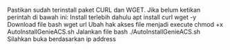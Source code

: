 Pastikan sudah terinstall paket CURL dan WGET. Jika belum ketikan perintah di bawah ini:
Install terlebih dahulu
apt install curl wget -y
Download file bash
wget url
Ubah hak akses file menjadi execute
chmod +x AutoInstallGenieACS.sh
Jalankan file bash
./AutoInstallGenieACS.sh
Silahkan buka berdasarkan ip address